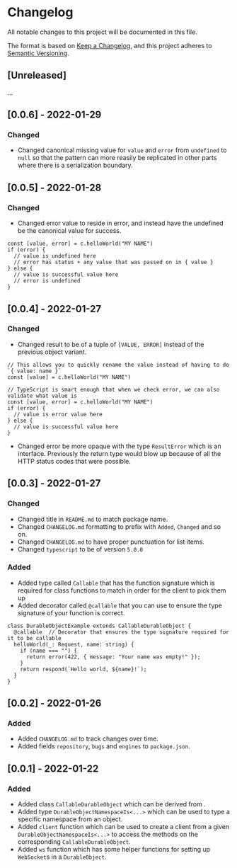 # Changelog

All notable changes to this project will be documented in this file.

The format is based on [Keep a Changelog](https://keepachangelog.com/en/1.0.0/),
and this project adheres to [Semantic Versioning](https://semver.org/spec/v2.0.0.html).

## [Unreleased]

...

## [0.0.6] - 2022-01-29

### Changed

- Changed canonical missing value for `value` and `error` from `undefined` to `null` so that the pattern can more reasily be replicated in other parts where there is a serialization boundary. 

## [0.0.5] - 2022-01-28

### Changed

- Changed error value to reside in error, and instead have the undefined be the canonical value for success.
```tsx
const [value, error] = c.helloWorld("MY NAME")
if (error) {
  // value is undefined here
  // error has status + any value that was passed on in { value }
} else {
  // value is successful value here
  // error is undefined
}
```

## [0.0.4] - 2022-01-27

### Changed

- Changed result to be of a tuple of `[VALUE, ERROR]` instead of the previous object variant.
```tsx
// This allows you to quickly rename the value instead of having to do `{ value: name }`
const [value] = c.helloWorld("MY NAME")

// TypeScript is smart enough that when we check error, we can also validate what value is
const [value, error] = c.helloWorld("MY NAME")
if (error) {
  // value is error value here
} else {
  // value is successful value here
}
```
- Changed error be more opaque with the type `ResultError` which is an interface. Previously the return type would blow up because of all the HTTP status codes that were possible.

## [0.0.3] - 2022-01-27

### Changed

- Changed title in `README.md` to match package name.
- Changed `CHANGELOG.md` formatting to prefix with `Added`, `Changed` and so on.
- Changed `CHANGELOG.md` to have proper punctuation for list items.
- Changed `typescript` to be of version `5.0.0`

### Added

- Added type called `Callable` that has the function signature which is required for class functions to match in order for the client to pick them up
- Added decorator called `@callable` that you can use to ensure the type signature of your function is correct.
```tsx
class DurableObjectExample extends CallableDurableObject {
  @callable  // Decorator that ensures the type signature required for it to be callable
  helloWorld(_: Request, name: string) {
    if (name === "") {
      return error(422, { message: "Your name was empty!" });
    }
    return respond(`Hello world, ${name}!`);
  }
}
```


## [0.0.2] - 2022-01-26

### Added

- Added `CHANGELOG.md` to track changes over time.
- Added fields `repository`, `bugs` and `engines` to `package.json`.

## [0.0.1] - 2022-01-22

### Added

- Added class `CallableDurableObject` which can be derived from .
- Added type `DurableObjectNamespaceIs<...>` which can be used to type a specific namespace from an object.
- Added `client` function which can be used to create a client from a given `DurableObjectNamespaceIs<...>` to access the methods on the corresponding `CallableDurableObject`.
- Added `ws` function which has some helper functions for setting up `WebSocket`s in a `DurableObject`.